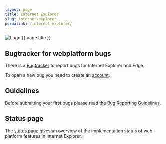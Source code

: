 ```yaml
---
layout: page
title: Internet Explorer
slug: internet-explorer
permalink: /internet-explorer/
---
```


<img src="{{ site.url }}/assets/images/internet-explorer/internet-explorer_128x128.png" alt="Logo {{ page.title }}">

## Bugtracker for webplatform bugs

There is a [Bugtracker](http://connect.microsoft.com/) to report bugs for Internet Explorer and Edge.

To open a new bug you need to create an [account](https://signup.live.com/signup.aspx).

## Guidelines

Before submitting your first bugs please read the [Bug Reporting Guidelines](https://connect.microsoft.com/IE/content/content.aspx?ContentID=29582).

## Status page

The [status page](https://status.modern.ie/) gives an overview of the implementation status of web platform features in Internet Explorer.


